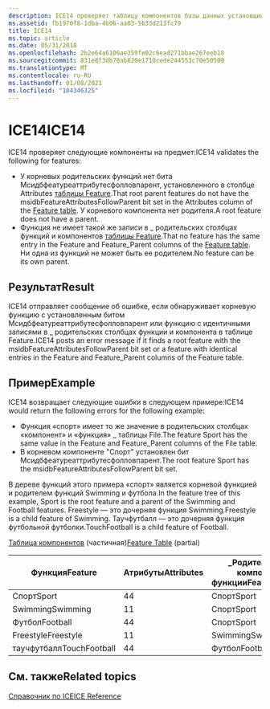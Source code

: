 ```yaml
---
description: ICE14 проверяет таблицу компонентов базы данных установщик Windows.
ms.assetid: fb1970f8-1dba-4b06-aa03-5b33d213fc79
title: ICE14
ms.topic: article
ms.date: 05/31/2018
ms.openlocfilehash: 2b2e64a6106ae359fe02c6ead271bbae267eeb18
ms.sourcegitcommit: 831e8f3db78ab820e1710cede244553c70e50500
ms.translationtype: MT
ms.contentlocale: ru-RU
ms.lasthandoff: 01/08/2021
ms.locfileid: "104346325"
---
```

# <a name="ice14"></a><span data-ttu-id="03215-103">ICE14</span><span class="sxs-lookup"><span data-stu-id="03215-103">ICE14</span></span>

<span data-ttu-id="03215-104">ICE14 проверяет следующие компоненты на предмет:</span><span class="sxs-lookup"><span data-stu-id="03215-104">ICE14 validates the following for features:</span></span>

-   <span data-ttu-id="03215-105">У корневых родительских функций нет бита Мсидбфеатуреаттрибутесфолловпарент, установленного в столбце Attributes [таблицы Feature](feature-table.md).</span><span class="sxs-lookup"><span data-stu-id="03215-105">That root parent features do not have the msidbFeatureAttributesFollowParent bit set in the Attributes column of the [Feature table](feature-table.md).</span></span> <span data-ttu-id="03215-106">У корневого компонента нет родителя.</span><span class="sxs-lookup"><span data-stu-id="03215-106">A root feature does not have a parent.</span></span>
-   <span data-ttu-id="03215-107">Функция не имеет такой же записи в \_ родительских столбцах функций и компонентов [таблицы Feature](feature-table.md).</span><span class="sxs-lookup"><span data-stu-id="03215-107">That no feature has the same entry in the Feature and Feature\_Parent columns of the [Feature table](feature-table.md).</span></span> <span data-ttu-id="03215-108">Ни одна из функций не может быть ее родителем.</span><span class="sxs-lookup"><span data-stu-id="03215-108">No feature can be its own parent.</span></span>

## <a name="result"></a><span data-ttu-id="03215-109">Результат</span><span class="sxs-lookup"><span data-stu-id="03215-109">Result</span></span>

<span data-ttu-id="03215-110">ICE14 отправляет сообщение об ошибке, если обнаруживает корневую функцию с установленным битом Мсидбфеатуреаттрибутесфолловпарент или функцию с идентичными записями в \_ родительских столбцах функции и компонента в таблице Feature.</span><span class="sxs-lookup"><span data-stu-id="03215-110">ICE14 posts an error message if it finds a root feature with the msidbFeatureAttributesFollowParent bit set or a feature with identical entries in the Feature and Feature\_Parent columns of the Feature table.</span></span>

## <a name="example"></a><span data-ttu-id="03215-111">Пример</span><span class="sxs-lookup"><span data-stu-id="03215-111">Example</span></span>

<span data-ttu-id="03215-112">ICE14 возвращает следующие ошибки в следующем примере:</span><span class="sxs-lookup"><span data-stu-id="03215-112">ICE14 would return the following errors for the following example:</span></span>

-   <span data-ttu-id="03215-113">Функция «спорт» имеет то же значение в родительских столбцах «компонент» и «функция» \_ таблицы File.</span><span class="sxs-lookup"><span data-stu-id="03215-113">The feature Sport has the same value in the Feature and Feature\_Parent columns of the File table.</span></span>
-   <span data-ttu-id="03215-114">В корневом компоненте "Спорт" установлен бит Мсидбфеатуреаттрибутесфолловпарент.</span><span class="sxs-lookup"><span data-stu-id="03215-114">The root feature Sport has the msidbFeatureAttributesFollowParent bit set.</span></span>

<span data-ttu-id="03215-115">В дереве функций этого примера «спорт» является корневой функцией и родителем функций Swimming и футбола.</span><span class="sxs-lookup"><span data-stu-id="03215-115">In the feature tree of this example, Sport is the root feature and a parent of the Swimming and Football features.</span></span> <span data-ttu-id="03215-116">Freestyle — это дочерняя функция Swimming.</span><span class="sxs-lookup"><span data-stu-id="03215-116">Freestyle is a child feature of Swimming.</span></span> <span data-ttu-id="03215-117">Таучфутбалл — это дочерняя функция футбольной футболки.</span><span class="sxs-lookup"><span data-stu-id="03215-117">TouchFootball is a child feature of Football.</span></span>

<span data-ttu-id="03215-118">[Таблица компонентов](feature-table.md) (частичная)</span><span class="sxs-lookup"><span data-stu-id="03215-118">[Feature Table](feature-table.md) (partial)</span></span>



| <span data-ttu-id="03215-119">Функция</span><span class="sxs-lookup"><span data-stu-id="03215-119">Feature</span></span>       | <span data-ttu-id="03215-120">Атрибуты</span><span class="sxs-lookup"><span data-stu-id="03215-120">Attributes</span></span> | <span data-ttu-id="03215-121">\_Родительский компонент функции</span><span class="sxs-lookup"><span data-stu-id="03215-121">Feature\_Parent</span></span> |
|---------------|------------|-----------------|
| <span data-ttu-id="03215-122">Спорт</span><span class="sxs-lookup"><span data-stu-id="03215-122">Sport</span></span>         | <span data-ttu-id="03215-123">4</span><span class="sxs-lookup"><span data-stu-id="03215-123">4</span></span>          | <span data-ttu-id="03215-124">Спорт</span><span class="sxs-lookup"><span data-stu-id="03215-124">Sport</span></span>           |
| <span data-ttu-id="03215-125">Swimming</span><span class="sxs-lookup"><span data-stu-id="03215-125">Swimming</span></span>      | <span data-ttu-id="03215-126">1</span><span class="sxs-lookup"><span data-stu-id="03215-126">1</span></span>          | <span data-ttu-id="03215-127">Спорт</span><span class="sxs-lookup"><span data-stu-id="03215-127">Sport</span></span>           |
| <span data-ttu-id="03215-128">Футбол</span><span class="sxs-lookup"><span data-stu-id="03215-128">Football</span></span>      | <span data-ttu-id="03215-129">4</span><span class="sxs-lookup"><span data-stu-id="03215-129">4</span></span>          | <span data-ttu-id="03215-130">Спорт</span><span class="sxs-lookup"><span data-stu-id="03215-130">Sport</span></span>           |
| <span data-ttu-id="03215-131">Freestyle</span><span class="sxs-lookup"><span data-stu-id="03215-131">Freestyle</span></span>     | <span data-ttu-id="03215-132">1</span><span class="sxs-lookup"><span data-stu-id="03215-132">1</span></span>          | <span data-ttu-id="03215-133">Swimming</span><span class="sxs-lookup"><span data-stu-id="03215-133">Swimming</span></span>        |
| <span data-ttu-id="03215-134">таучфутбалл</span><span class="sxs-lookup"><span data-stu-id="03215-134">TouchFootball</span></span> | <span data-ttu-id="03215-135">4</span><span class="sxs-lookup"><span data-stu-id="03215-135">4</span></span>          | <span data-ttu-id="03215-136">Футбол</span><span class="sxs-lookup"><span data-stu-id="03215-136">Football</span></span>        |



 

## <a name="related-topics"></a><span data-ttu-id="03215-137">См. также</span><span class="sxs-lookup"><span data-stu-id="03215-137">Related topics</span></span>

<dl> <dt>

[<span data-ttu-id="03215-138">Справочник по ICE</span><span class="sxs-lookup"><span data-stu-id="03215-138">ICE Reference</span></span>](ice-reference.md)
</dt> </dl>

 

 



